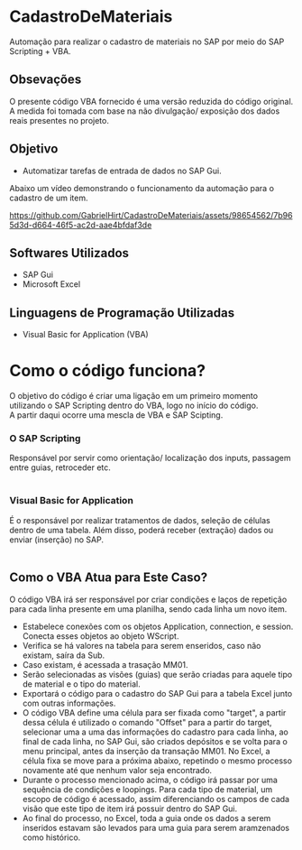 # CadastroDeMateriais
Automação para realizar o cadastro de materiais no SAP por meio do SAP Scripting + VBA.

## Obsevações
O presente código VBA fornecido é uma versão reduzida do código original. A medida foi tomada com base na não divulgação/ exposição dos dados reais presentes no projeto.

## Objetivo
- Automatizar tarefas de entrada de dados no SAP Gui.

Abaixo um vídeo demonstrando o funcionamento da automação para o cadastro de um item.


https://github.com/GabrielHirt/CadastroDeMateriais/assets/98654562/7b965d3d-d664-46f5-ac2d-aae4bfdaf3de





## Softwares Utilizados
- SAP Gui
- Microsoft Excel

## Linguagens de Programação Utilizadas
- Visual Basic for Application (VBA)

# Como o código funciona?
O objetivo do código é criar uma ligação em um primeiro momento utilizando o SAP Scripting dentro do VBA, logo no início do código. </br>
A partir daqui ocorre uma mescla de VBA e SAP Scipting.

### O SAP Scripting
Responsável por servir como orientação/ localização dos inputs, passagem entre guias, retroceder etc. </br></br>
### Visual Basic for Application
É o responsável por realizar tratamentos de dados, seleção de células dentro de uma tabela. Além disso, poderá receber (extração) dados ou enviar (inserção) no SAP. </br></br>

## Como o VBA Atua para Este Caso?
O código VBA irá ser responsável por criar condições e laços de repetição para cada linha presente em uma planilha, sendo cada linha um novo item.
- Estabelece conexões com os objetos Application, connection, e session. Conecta esses objetos ao objeto WScript.
- Verifica se há valores na tabela para serem enseridos, caso não existam, saíra da Sub.
- Caso existam, é acessada a trasação MM01.
- Serão selecionadas as visões (guias) que serão criadas para aquele tipo de material e o tipo do material.
- Exportará o código para o cadastro do SAP Gui para a tabela Excel junto com outras informações.
- O código VBA define uma célula para ser fixada como "target", a partir dessa célula é utilizado o comando "Offset" para a partir do target, selecionar uma a uma das informações do cadastro para cada linha, ao final de cada linha, no SAP Gui, são criados depósitos e se volta para o menu principal, antes da inserção da transação MM01. No Excel, a célula fixa se move para a próxima abaixo, repetindo o mesmo processo novamente até que nenhum valor seja encontrado.
- Durante o processo mencionado acima, o código irá passar por uma sequência de condições e loopings. Para cada tipo de material, um escopo de código é acessado, assim diferenciando os campos de cada visão que este tipo de item irá possuir dentro do SAP Gui.
- Ao final do processo, no Excel, toda a guia onde os dados a serem inseridos estavam são levados para uma guia para serem aramzenados como histórico. 




  
